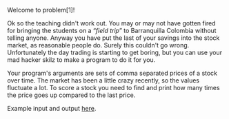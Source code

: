 Welcome to problem[1]!

Ok so the teaching didn't work out.
You may or may not have gotten fired for bringing the students on a “_field trip_” to Barranquilla Colombia without telling anyone.
Anyway you have put the last of your savings into the stock market, as reasonable people do.
Surely this couldn't go wrong.
Unfortunately the day trading is starting to get boring, but you can use your mad hacker skilz to make a program to do it for you.

Your program's arguments are sets of comma separated prices of a stock over time.
The market has been a little crazy recently, so the values fluctuate a lot.
To score a stock you need to find and print how many times the price goes up compared to the last price.

Example input and output [here](https://paste.connorcode.com/b/65b3d5f6-d6e4-4ad4-8293-e3cf2824dab3).
